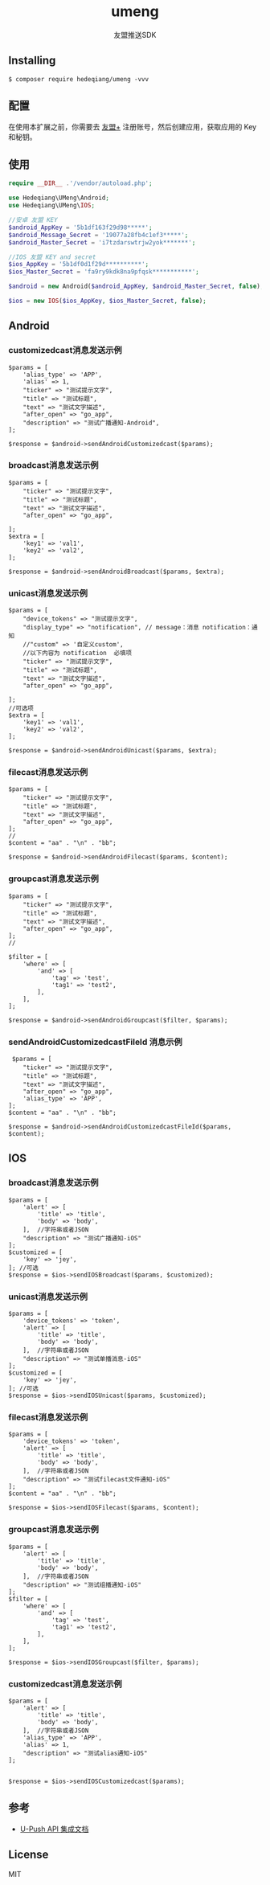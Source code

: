 <h1 align="center"> umeng </h1>

<p align="center"> 友盟推送SDK</p>


## Installing

```shell
$ composer require hedeqiang/umeng -vvv
```
## 配置
在使用本扩展之前，你需要去 [友盟+](https://message.umeng.com) 注册账号，然后创建应用，获取应用的 Key 和秘钥。

## 使用

```php
require __DIR__ .'/vendor/autoload.php';

use Hedeqiang\UMeng\Android;
use Hedeqiang\UMeng\IOS;

//安卓 友盟 KEY
$android_AppKey = '5b1df163f29d98*****';
$android_Message_Secret = '19077a28fb4c1ef3*****';
$android_Master_Secret = 'i7tzdarswtrjw2yok*******';

//IOS 友盟 KEY and secret
$ios_AppKey = '5b1df0d1f29d**********';
$ios_Master_Secret = 'fa9ry9kdk8na9pfqsk***********';

$android = new Android($android_AppKey, $android_Master_Secret, false);

$ios = new IOS($ios_AppKey, $ios_Master_Secret, false);
```
## Android
### customizedcast消息发送示例
```
$params = [
    'alias_type' => 'APP',
    'alias' => 1,
    "ticker" => "测试提示文字",
    "title" => "测试标题",
    "text" => "测试文字描述",
    "after_open" => "go_app",
    "description" => "测试广播通知-Android",
];

$response = $android->sendAndroidCustomizedcast($params);
```
### broadcast消息发送示例
```
$params = [
    "ticker" => "测试提示文字",
    "title" => "测试标题",
    "text" => "测试文字描述",
    "after_open" => "go_app",

];
$extra = [
    'key1' => 'val1',
    'key2' => 'val2',
];

$response = $android->sendAndroidBroadcast($params, $extra);
```

### unicast消息发送示例
```
$params = [
    "device_tokens" => "测试提示文字",
    "display_type" => "notification", // message：消息 notification：通知
    //"custom" => '自定义custom',
    //以下内容为 notification  必填项 
    "ticker" => "测试提示文字",
    "title" => "测试标题",
    "text" => "测试文字描述",
    "after_open" => "go_app",

];
//可选项
$extra = [
    'key1' => 'val1',
    'key2' => 'val2',
];

$response = $android->sendAndroidUnicast($params, $extra);
```

### filecast消息发送示例
```
$params = [
    "ticker" => "测试提示文字",
    "title" => "测试标题",
    "text" => "测试文字描述",
    "after_open" => "go_app",
];
//
$content = "aa" . "\n" . "bb";

$response = $android->sendAndroidFilecast($params, $content);
```

### groupcast消息发送示例
```
$params = [
    "ticker" => "测试提示文字",
    "title" => "测试标题",
    "text" => "测试文字描述",
    "after_open" => "go_app",
];
//

$filter = [
    'where' => [
        'and' => [
            'tag' => 'test',
            'tag1' => 'test2',
        ],
    ],
];

$response = $android->sendAndroidGroupcast($filter, $params);
```

### sendAndroidCustomizedcastFileId 消息示例
```
 $params = [
    "ticker" => "测试提示文字",
    "title" => "测试标题",
    "text" => "测试文字描述",
    "after_open" => "go_app",
    'alias_type' => 'APP',
];
$content = "aa" . "\n" . "bb";

$response = $android->sendAndroidCustomizedcastFileId($params, $content);
```



## IOS
### broadcast消息发送示例 
```
$params = [
    'alert' => [
        'title' => 'title',
        'body' => 'body',
    ],  //字符串或者JSON
    "description" => "测试广播通知-iOS"
];
$customized = [
    'key' => 'jey',
]; //可选
$response = $ios->sendIOSBroadcast($params, $customized);
```

###  unicast消息发送示例 
```
$params = [
    'device_tokens' => 'token',
    'alert' => [
        'title' => 'title',
        'body' => 'body',
    ],  //字符串或者JSON
    "description" => "测试单播消息-iOS"
];
$customized = [
    'key' => 'jey',
]; //可选
$response = $ios->sendIOSUnicast($params, $customized);
```

###  filecast消息发送示例
```
$params = [
    'device_tokens' => 'token',
    'alert' => [
        'title' => 'title',
        'body' => 'body',
    ],  //字符串或者JSON
    "description" => "测试filecast文件通知-iOS"
];
$content = "aa" . "\n" . "bb";

$response = $ios->sendIOSFilecast($params, $content);
```

### groupcast消息发送示例
```
$params = [
    'alert' => [
        'title' => 'title',
        'body' => 'body',
    ],  //字符串或者JSON
    "description" => "测试组播通知-iOS"
];
$filter = [
    'where' => [
        'and' => [
            'tag' => 'test',
            'tag1' => 'test2',
        ],
    ],
];

$response = $ios->sendIOSGroupcast($filter, $params);
```

### customizedcast消息发送示例
```
$params = [
    'alert' => [
        'title' => 'title',
        'body' => 'body',
    ],  //字符串或者JSON
    'alias_type' => 'APP',
    'alias' => 1,
    "description" => "测试alias通知-iOS"
];


$response = $ios->sendIOSCustomizedcast($params);
```
## 参考
* [U-Push API 集成文档](https://developer.umeng.com/docs/66632/detail/68343)

## License

MIT